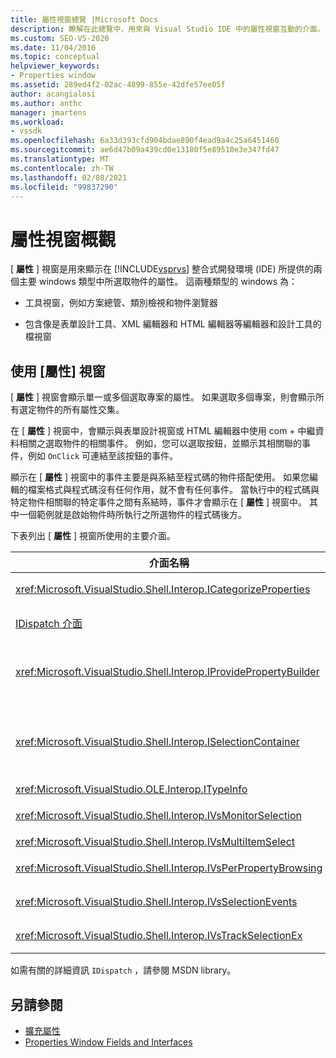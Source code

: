 ```yaml
---
title: 屬性視窗總覽 |Microsoft Docs
description: 瞭解在此總覽中，用來與 Visual Studio IDE 中的屬性視窗互動的介面。
ms.custom: SEO-VS-2020
ms.date: 11/04/2016
ms.topic: conceptual
helpviewer_keywords:
- Properties window
ms.assetid: 289ed4f2-02ac-4899-855e-42dfe57ee05f
author: acangialosi
ms.author: anthc
manager: jmartens
ms.workload:
- vssdk
ms.openlocfilehash: 6a33d393cfd904bdae890f4ead9a4c25a6451460
ms.sourcegitcommit: ae6d47b09a439cd0e13180f5e89510e3e347fd47
ms.translationtype: MT
ms.contentlocale: zh-TW
ms.lasthandoff: 02/08/2021
ms.locfileid: "99837290"
---
```

# <a name="properties-window-overview"></a>屬性視窗概觀
[ **屬性** ] 視窗是用來顯示在 [!INCLUDE[vsprvs](../../code-quality/includes/vsprvs_md.md)] 整合式開發環境 (IDE) 所提供的兩個主要 windows 類型中所選取物件的屬性。 這兩種類型的 windows 為：

- 工具視窗，例如方案總管、類別檢視和物件瀏覽器

- 包含像是表單設計工具、XML 編輯器和 HTML 編輯器等編輯器和設計工具的檔視窗

## <a name="using-the-properties-window"></a>使用 [屬性] 視窗
 [ **屬性** ] 視窗會顯示單一或多個選取專案的屬性。 如果選取多個專案，則會顯示所有選定物件的所有屬性交集。

 在 [ **屬性** ] 視窗中，會顯示與表單設計視窗或 HTML 編輯器中使用 com + 中繼資料相關之選取物件的相關事件。 例如，您可以選取按鈕，並顯示其相關聯的事件，例如 `OnClick` 可連結至該按鈕的事件。

 顯示在 [ **屬性** ] 視窗中的事件主要是與系結至程式碼的物件搭配使用。 如果您編輯的檔案格式與程式碼沒有任何作用，就不會有任何事件。 當執行中的程式碼與特定物件相關聯的特定事件之間有系結時，事件才會顯示在 [ **屬性** ] 視窗中。 其中一個範例就是啟始物件時所執行之所選物件的程式碼後方。

 下表列出 [ **屬性** ] 視窗所使用的主要介面。

|介面名稱|描述|
|--------------------|-----------------|
|<xref:Microsoft.VisualStudio.Shell.Interop.ICategorizeProperties>|將類別清單提供給 [ **屬性** ] 視窗，並將每個屬性對應至類別目錄。|
|[IDispatch 介面](/previous-versions/windows/desktop/api/oaidl/nn-oaidl-idispatch)|將物件的方法和屬性公開給支援自動化的程式設計工具和其他應用程式。|
|<xref:Microsoft.VisualStudio.Shell.Interop.IProvidePropertyBuilder>|提供省略號 ( ... ) 稱為產生器的按鈕，可開啟由物件本身所 *執行的模式* 對話方塊視窗。 當使用者無法在文字欄位中輕鬆輸入值時使用。 例如，它可能用來開啟色彩選擇器，以決定您的 RGB 值。|
|<xref:Microsoft.VisualStudio.Shell.Interop.ISelectionContainer>|提供物件的存取權，這些物件是用來更新 [ **屬性** ] 視窗中顯示的資訊。 <xref:Microsoft.VisualStudio.Shell.Interop.ISelectionContainer> 是由 Vspackage 針對每個視窗所執行，其中包含要顯示之相關屬性的可選取物件。|
|<xref:Microsoft.VisualStudio.OLE.Interop.ITypeInfo>|提供物件類型的相關資訊，例如介面的方法和結構的欄位。|
|<xref:Microsoft.VisualStudio.Shell.Interop.IVsMonitorSelection>|讓 Vspackage 接收選取事件的通知，以及取得目前專案階層、專案、專案值和命令 UI 內容的相關資訊。|
|<xref:Microsoft.VisualStudio.Shell.Interop.IVsMultiItemSelect>|提供可存取多重選取專案的環境。|
|<xref:Microsoft.VisualStudio.Shell.Interop.IVsPerPropertyBrowsing>|用來在 [ **屬性** ] 視窗中顯示的某些屬性上提供當地語系化的名稱。|
|<xref:Microsoft.VisualStudio.Shell.Interop.IVsSelectionEvents>|通知已登錄 Vspackage 目前選取專案、元素值或命令 UI 內容的變更。|
|<xref:Microsoft.VisualStudio.Shell.Interop.IVsTrackSelectionEx>|通知環境目前選取範圍中的變更，並提供與新選項相關之階層和專案資訊的存取權。|

 如需有關的詳細資訊 `IDispatch` ，請參閱 MSDN library。

## <a name="see-also"></a>另請參閱
- [擴充屬性](../../extensibility/internals/extending-properties.md)
- [Properties Window Fields and Interfaces](../../extensibility/internals/properties-window-fields-and-interfaces.md)
